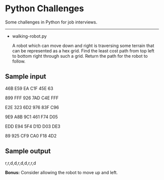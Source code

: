 Python Challenges
=================

Some challenges in Python for job interviews.


---
* walking-robot.py

	A robot which can move down and right is traversing some terrain that can be represented as a hex grid. 
	Find the least cost path from top left to bottom right through such a grid. 
	Return the path for the robot to follow.


Sample input
------------

46B E59 EA C1F 45E 63

899 FFF 926 7AD C4E FFF

E2E 323 6D2 976 83F C96

9E9 A8B 9C1 461 F74 D05

EDD E94 5F4 D1D D03 DE3

89 925 CF9 CA0 F18 4D2


Sample output
-------------
r,r,d,d,r,d,d,r,r,d

**Bonus:** Consider allowing the robot to move up and left.
